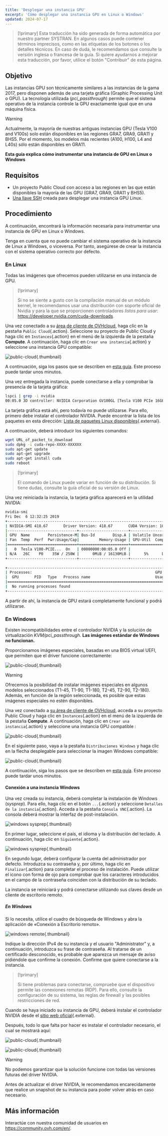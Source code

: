 ```yaml
---
title: 'Desplegar una instancia GPU'
excerpt: 'Cómo desplegar una instancia GPU en Linux o Windows'
updated: 2024-07-17
---
```


> [!primary]
> Esta traducción ha sido generada de forma automática por nuestro partner SYSTRAN. En algunos casos puede contener términos imprecisos, como en las etiquetas de los botones o los detalles técnicos. En caso de duda, le recomendamos que consulte la versión inglesa o francesa de la guía. Si quiere ayudarnos a mejorar esta traducción, por favor, utilice el botón "Contribuir" de esta página.
>

## Objetivo

Las instancias GPU son técnicamente similares a las instancias de la gama 2017, pero disponen además de una tarjeta gráfica (Graphic Processing Unit o GPU). La tecnología utilizada (*pci_passthrough*) permite que el sistema operativo de la instancia controle la GPU exactamente igual que en una máquina física.

> [!warning]
>
> Actualmente, la mayoría de nuestras antiguas instancias GPU (Tesla V100 and V100s) solo están disponibles en las regiones GRA7, GRA9, GRA11 y BHS5. Por el momento, los modelos más recientes (A100, H100, L4 and L40s) sólo están disponibles en GRA11.
> 

**Esta guía explica cómo instrumentar una instancia de GPU en Linux o Windows**

## Requisitos

- Un proyecto Public Cloud con acceso a las regiones en las que están disponibles la mayoría de las GPU (GRA7, GRA9, GRA11 y BHS5).
- [Una llave SSH](/pages/public_cloud/compute/public-cloud-first-steps#step-1-creating-ssh-keys) creada para desplegar una instancia GPU Linux.

## Procedimiento

A continuación, encontrará la información necesaria para instrumentar una instancia de GPU en Linux o Windows.

Tenga en cuenta que no puede cambiar el sistema operativo de la instancia de Linux a Windows, o viceversa. Por tanto, asegúrese de crear la instancia con el sistema operativo correcto por defecto.

### En Linux

Todas las imágenes que ofrecemos pueden utilizarse en una instancia de GPU.

> [!primary]
>
> Si no se siente a gusto con la compilación manual de un módulo kernel, le recomendamos usar una distribución con soporte oficial de Nvidia y para la que se proporcionen controladores *listos para usar*: <https://developer.nvidia.com/cuda-downloads>.
> 

Una vez conectado a su [área de cliente de OVHcloud](/links/manager), haga clic en la pestaña `Public Cloud`{.action}. Seleccione su proyecto de Public Cloud y haga clic en `Instances`{.action} en el menú de la izquierda de la pestaña **Compute**. A continuación, haga clic en `Crear una instancia`{.action} y seleccione una instancia GPU compatible:

![public-cloud](images/GPU-Flavors_2024.png){.thumbnail}

A continuación, siga los pasos que se describen en [esta guía](/pages/public_cloud/compute/public-cloud-first-steps#step-3-creating-an-instance). Este proceso puede tardar unos minutos.

Una vez entregada la instancia, puede conectarse a ella y comprobar la presencia de la tarjeta gráfica:

```bash
lspci | grep -i nvidia
00:05.0 3D controller: NVIDIA Corporation GV100GL [Tesla V100 PCIe 16GB] (rev a1)
```

La tarjeta gráfica está ahí, pero todavía no puede utilizarse. Para ello, primero debe instalar el controlador NVIDIA. Puede encontrar la lista de los paquetes en esta dirección: [Lista de paquetes Linux disponibles](https://developer.download.nvidia.com/compute/cuda/repos/){.external}.

A continuación, deberá introducir los siguientes comandos:

```sh
wget URL_of_packet_to_download
sudo dpkg -i cuda-repo-XXXX-XXXXXX
sudo apt-get update
sudo apt-get upgrade
sudo apt-get install cuda
sudo reboot
```

> [!primary]
>
> El comando de Linux puede variar en función de su distribución. Si tiene dudas, consulte la guía oficial de su versión de Linux.
> 

Una vez reiniciada la instancia, la tarjeta gráfica aparecerá en la utilidad NVIDIA:

```sh
nvidia-smi
Fri Dec  6 12:32:25 2019       
+-----------------------------------------------------------------------------+
| NVIDIA-SMI 418.67       Driver Version: 418.67       CUDA Version: 10.1     |
|-------------------------------+----------------------+----------------------+
| GPU  Name        Persistence-M| Bus-Id        Disp.A | Volatile Uncorr. ECC |
| Fan  Temp  Perf  Pwr:Usage/Cap|         Memory-Usage | GPU-Util  Compute M. |
|===============================+======================+======================|
|   0  Tesla V100-PCIE...  On   | 00000000:00:05.0 Off |                    0 |
| N/A   26C    P0    35W / 250W |      0MiB / 16130MiB |      5%      Default |
+-------------------------------+----------------------+----------------------+
                                                                               
+-----------------------------------------------------------------------------+
| Processes:                                                       GPU Memory |
|  GPU       PID   Type   Process name                             Usage      |
|=============================================================================|
|  No running processes found                                                 |
+-----------------------------------------------------------------------------+
```

A partir de ahí, la instancia de GPU estará completamente funcional y podrá utilizarse.

### En Windows

Existen incompatibilidades entre el controlador NVIDIA y la solución de virtualización *KVM/pci_passthrough*. **Las imágenes estándar de Windows no funcionan.**

Proporcionamos imágenes especiales, basadas en una BIOS virtual UEFI, que permiten que el driver funcione correctamente:

![public-cloud](images/EN-WindowsImages_2024.png){.thumbnail}

> [!warning]
>
> Ofrecemos la posibilidad de instalar imágenes especiales en algunos modelos seleccionados (T1-45, T1-90, T1-180, T2-45, T2-90, T2-180). Además, en función de la región seleccionada, es posible que estas imágenes especiales no estén disponibles.
>

Una vez conectado a [su área de cliente de OVHcloud](/links/manager), acceda a su proyecto Public Cloud y haga clic en `Instances`{.action} en el menú de la izquierda de la pestaña **Compute**. A continuación, haga clic en `Crear una instancia`{.action} y seleccione una instancia GPU compatible :

![public-cloud](images/GPU-Flavors_2024.png){.thumbnail}

En el siguiente paso, vaya a la pestaña `Distribuciones Windows` y haga clic en la flecha desplegable para seleccionar la imagen Windows compatible:

![public-cloud](images/EN-WindowsImages_2024.png){.thumbnail}

A continuación, siga los pasos que se describen en [esta guía](/pages/public_cloud/compute/public-cloud-first-steps#step-3-creating-an-instance). Este proceso puede tardar unos minutos.

#### Conexión a una instancia Windows

Una vez creada su instancia, deberá completar la instalación de Windows (_sysprep_). Para ello, haga clic en el botón `...`{.action} y seleccione `Detalles de la instancia`{.action}. Acceda a la pestaña `Consola VNC`{.action}. La consola deberá mostrar la interfaz de post-instalación.

![windows sysprep](images/windows-connect-01.png){.thumbnail}

En primer lugar, seleccione el país, el idioma y la distribución del teclado. A continuación, haga clic en `Siguiente`{.action}.

![windows sysprep](images/windows-connect-02.png){.thumbnail}

En segundo lugar, deberá configurar la cuenta del administrador por defecto. Introduzca su contraseña y, por último, haga clic en `Finalizar`{.action} para completar el proceso de instalación. Puede utilizar el icono con forma de ojo para comprobar que los caracteres introducidos en el campo de la contraseña coinciden con la distribución de su teclado.

La instancia se reiniciará y podrá conectarse utilizando sus claves desde un cliente de escritorio remoto. 

##### **En Windows**

Si lo necesita, utilice el cuadro de búsqueda de Windows y abra la aplicación de «Conexión a Escritorio remoto».

![windows remote](/pages/assets/screens/other/windows/windows_rdp.png){.thumbnail}

Indique la dirección IPv4 de su instancia y el usuario "Administrator" y, a continuación, introduzca su frase de contraseña. Al tratarse de un certificado desconocido, es probable que aparezca un mensaje de aviso pidiéndole que confirme la conexión. Confirme que quiere conectarse a la instancia.

> [!primary]
>
> Si tiene problemas para conectarse, compruebe que el dispositivo permite las conexiones remotas (RDP). Para ello, consulte la configuración de su sistema, las reglas de firewall y las posibles restricciones de red.
>

Cuando se haya iniciado su instancia de GPU, deberá instalar el controlador NVIDIA desde el [sitio web oficial](https://www.nvidia.com/Download/index.aspx){.external}.

Después, todo lo que falta por hacer es instalar el controlador necesario, el cual se mostrará aquí:

![public-cloud](images/driverson.png){.thumbnail}

![public-cloud](images/devicemanager.png){.thumbnail}

> [!warning]
>
> No podemos garantizar que la solución funcione con todas las versiones futuras del driver NVIDIA.
>
> Antes de actualizar el driver NVIDIA, le recomendamos encarecidamente que realice un snapshot de su instancia para poder volver atrás en caso necesario.
>

## Más información

Interactúe con nuestra comunidad de usuarios en <https://community.ovh.com/en/>.